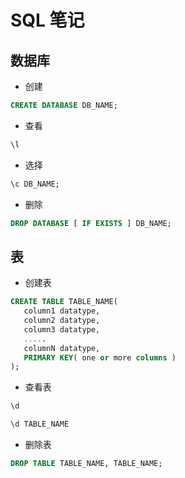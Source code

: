 # SQL 笔记

## 数据库

- 创建

```sql
CREATE DATABASE DB_NAME; 
```

- 查看

```sql
\l
```

- 选择

```sql
\c DB_NAME;
```

- 删除

```sql
DROP DATABASE [ IF EXISTS ] DB_NAME;
```

## 表

- 创建表

```sql
CREATE TABLE TABLE_NAME(
   column1 datatype,
   column2 datatype,
   column3 datatype,
   .....
   columnN datatype,
   PRIMARY KEY( one or more columns )
);
```

- 查看表

```sql
\d
```

```sql
\d TABLE_NAME
```

- 删除表

```sql
DROP TABLE TABLE_NAME, TABLE_NAME;
```
